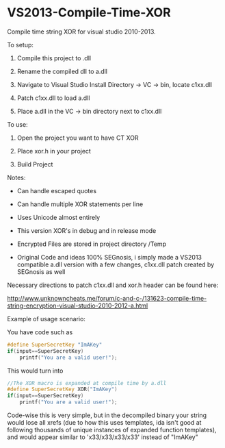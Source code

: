 # VS2013-Compile-Time-XOR
Compile time string XOR for visual studio 2010-2013.

To setup:

1) Compile this project to .dll

2) Rename the compiled dll to a.dll

3) Navigate to Visual Studio Install Directory -> VC -> bin, locate c1xx.dll

4) Patch c1xx.dll to load a.dll

5) Place a.dll in the VC -> bin directory next to c1xx.dll

		

To use:

  1) Open the project you want to have CT XOR

  2) Place xor.h in your project

  3) Build Project

Notes:

  - Can handle escaped quotes

  - Can handle multiple XOR statements per line

  - Uses Unicode almost entirely

  - This version XOR's in debug and in release mode

  - Encrypted Files are stored in project directory /Temp

  - Original Code and ideas 100% SEGnosis, i simply made a VS2013 compatible a.dll version with a few changes, c1xx.dll patch   created by SEGnosis as well

Necessary directions to patch c1xx.dll and xor.h header can be found here:

http://www.unknowncheats.me/forum/c-and-c-/131623-compile-time-string-encryption-visual-studio-2010-2012-a.html

Example of usage scenario:

You have code such as 
```C++
#define SuperSecretKey "ImAKey"
if(input==SuperSecretKey)
	printf("You are a valid user!");
```
This would turn into
```C++
//The XOR macro is expanded at compile time by a.dll
#define SuperSecretKey XOR("ImAKey")
if(input==SuperSecretKey)
	printf("You are a valid user!");
```

Code-wise this is very simple, but in the 
decompiled binary your string would lose all xrefs
(due to how this uses templates, ida isn't good at following
thousands of unique instances of expanded function templates),
and would appear similar to 'x33/x33/x33/x33' instead of "ImAKey"

